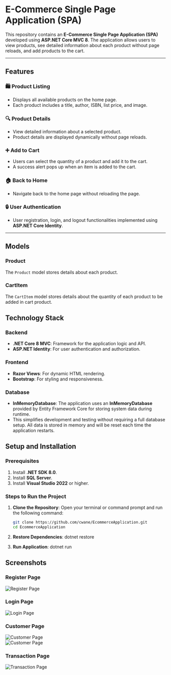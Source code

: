 # E-Commerce Single Page Application (SPA)

This repository contains an **E-Commerce Single Page Application (SPA)** developed using **ASP.NET Core MVC 8**. 
The application allows users to view products, see detailed information about each product without page reloads, 
and add products to the cart.

---

## Features

### 🛍️ Product Listing
- Displays all available products on the home page.
- Each product includes a title, author, ISBN, list price, and image.

### 🔍 Product Details
- View detailed information about a selected product.
- Product details are displayed dynamically without page reloads.

### ➕ Add to Cart
- Users can select the quantity of a product and add it to the cart.
- A success alert pops up when an item is added to the cart.

### 🏠 Back to Home
- Navigate back to the home page without reloading the page.

### 🔒 User Authentication
- User registration, login, and logout functionalities implemented using **ASP.NET Core Identity**.

---

## Models

### Product

The `Product` model stores details about each product.

### CartItem

The `CartItem` model stores details about the quantity of each product to be added in cart product.

## Technology Stack

### Backend
- **.NET Core 8 MVC**: Framework for the application logic and API.
- **ASP.NET Identity**: For user authentication and authorization.

### Frontend
- **Razor Views**: For dynamic HTML rendering.
- **Bootstrap**: For styling and responsiveness.

### Database
- **InMemoryDatabase**: The application uses an **InMemoryDatabase** provided by Entity Framework Core for storing system data during runtime.
- This simplifies development and testing without requiring a full database setup. All data is stored in memory and will be reset each time the application restarts.


## Setup and Installation

### Prerequisites
1. Install **.NET SDK 8.0**.
2. Install **SQL Server**.
3. Install **Visual Studio 2022** or higher.

### Steps to Run the Project

1. **Clone the Repository**:
   Open your terminal or command prompt and run the following command:
   ```bash
   git clone https://github.com/cwane/EcommerceApplication.git
   cd EcommerceApplication
 2. **Restore Dependencies**:
     dotnet restore

 3. **Run Application**:
     dotnet run

      
   ## Screenshots

### Register Page 
![Register Page](ScreenShots/Register.png)   

### Login Page 
![Login Page](ScreenShots/Login.png)   

### Customer Page 
![Customer Page](ScreenShots/CustomerTable.png)  
![Customer Page](ScreenShots/CustomerForm.png) 

### Transaction Page  
![Transaction Page](ScreenShots/TransactionTable.png)  



